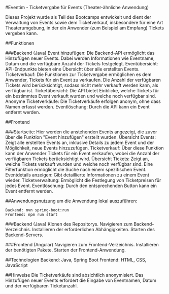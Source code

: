 #Eventim - Ticketvergabe für Events (Theater-ähnliche Anwendung)

Dieses Projekt wurde als Teil des Bootcamps entwickelt und dient der Verwaltung von Events sowie dem Ticketverkauf,
insbesondere für eine Art Theaterumgebung, in der ein Anwender (zum Beispiel am Empfang) Tickets vergeben kann.

##Funktionen

###Backend (Java)
Event hinzufügen: Die Backend-API ermöglicht das Hinzufügen neuer Events. Dabei werden Informationen wie Eventname,
Datum und die verfügbare Anzahl der Tickets festgelegt.
Eventübersicht: 
API-Endpunkte bieten eine Übersicht über alle erstellten Events.
Ticketverkauf:
Die Funktionen zur Ticketvergabe ermöglichen es dem Anwender, 
Tickets für ein Event zu verkaufen. Die Anzahl der verfügbaren Tickets wird berücksichtigt, 
sodass nicht mehr verkauft werden kann, als verfügbar ist.
Ticketübersicht: 
Die API bietet Einblicke, welche Tickets für ein bestimmtes Event verkauft wurden und welche noch verfügbar sind.
Anonyme Ticketverkäufe: 
Die Ticketverkäufe erfolgen anonym, ohne dass Namen erfasst werden.
Eventlöschung: Durch die API kann ein Event entfernt werden.

##Frontend

###Startseite: 
Hier werden die anstehenden Events angezeigt, die zuvor über die Funktion "Event hinzufügen" erstellt wurden.
Übersicht Events: 
Zeigt alle erstellten Events an, inklusive Details zu jedem Event und der Möglichkeit, neue Events hinzuzufügen.
Ticketverkauf:
Über diese Funktion kann der Anwender Tickets für ein Event verkaufen, wobei die Anzahl der verfügbaren Tickets berücksichtigt wird.
Übersicht Tickets:
Zeigt an, welche Tickets verkauft wurden und welche noch verfügbar sind. 
Eine Filterfunktion ermöglicht die Suche nach einem spezifischen Event.
Eventdetails anzeigen: 
Gibt detaillierte Informationen zu einem Event wieder.
Ticketverwaltung:
Ermöglicht die Festlegung von Ticketpreisen für jedes Event.
Eventlöschung:
Durch den entsprechenden Button kann ein Event entfernt werden.

##Anwendungsnutzung
um die Anwendung lokal auszuführen:
```
Backend: mvn spring-boot:run
Frontend: npm run start
```

###Backend (Java)
Klonen des Repositorys.
Navigieren zum Backend-Verzeichnis.
Installieren der erforderlichen Abhängigkeiten.
Starten des Backend-Servers.

###Frontend (Angular)
Navigieren zum Frontend-Verzeichnis.
Installieren der benötigten Pakete.
Starten der Frontend-Anwendung.

##Technologien
Backend: Java, Spring Boot
Frontend: HTML, CSS, JavaScript 

##Hinweise
Die Ticketverkäufe sind absichtlich anonymisiert.
Das Hinzufügen neuer Events erfordert die Eingabe von Eventnamen, Datum und der verfügbaren Ticketanzahl.
